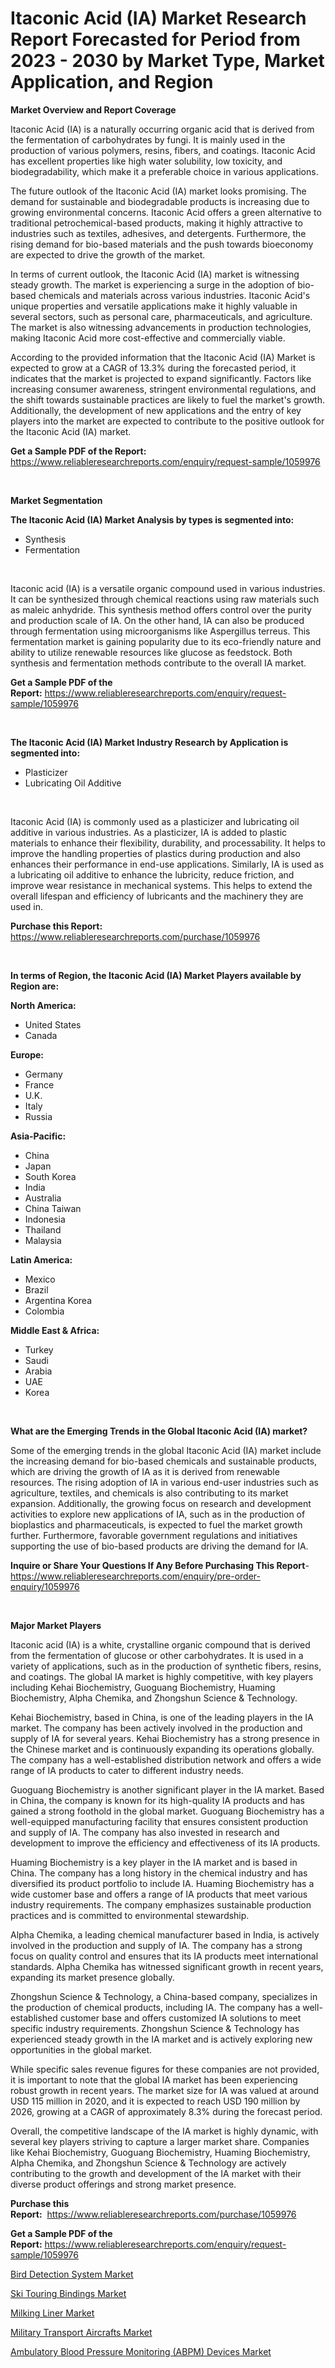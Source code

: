 <p><h1>Itaconic Acid (IA) Market Research Report Forecasted for Period from 2023 -  2030 by Market Type, Market Application, and Region</h1></p><p><strong>Market Overview and Report Coverage</strong></p>
<p><p>Itaconic Acid (IA) is a naturally occurring organic acid that is derived from the fermentation of carbohydrates by fungi. It is mainly used in the production of various polymers, resins, fibers, and coatings. Itaconic Acid has excellent properties like high water solubility, low toxicity, and biodegradability, which make it a preferable choice in various applications.</p><p>The future outlook of the Itaconic Acid (IA) market looks promising. The demand for sustainable and biodegradable products is increasing due to growing environmental concerns. Itaconic Acid offers a green alternative to traditional petrochemical-based products, making it highly attractive to industries such as textiles, adhesives, and detergents. Furthermore, the rising demand for bio-based materials and the push towards bioeconomy are expected to drive the growth of the market.</p><p>In terms of current outlook, the Itaconic Acid (IA) market is witnessing steady growth. The market is experiencing a surge in the adoption of bio-based chemicals and materials across various industries. Itaconic Acid's unique properties and versatile applications make it highly valuable in several sectors, such as personal care, pharmaceuticals, and agriculture. The market is also witnessing advancements in production technologies, making Itaconic Acid more cost-effective and commercially viable.</p><p>According to the provided information that the Itaconic Acid (IA) Market is expected to grow at a CAGR of 13.3% during the forecasted period, it indicates that the market is projected to expand significantly. Factors like increasing consumer awareness, stringent environmental regulations, and the shift towards sustainable practices are likely to fuel the market's growth. Additionally, the development of new applications and the entry of key players into the market are expected to contribute to the positive outlook for the Itaconic Acid (IA) market.</p></p>
<p><strong>Get a Sample PDF of the Report:</strong> <a href="https://www.reliableresearchreports.com/enquiry/request-sample/1059976">https://www.reliableresearchreports.com/enquiry/request-sample/1059976</a></p>
<p>&nbsp;</p>
<p><strong>Market Segmentation</strong></p>
<p><strong>The Itaconic Acid (IA) Market Analysis by types is segmented into:</strong></p>
<p><ul><li>Synthesis</li><li>Fermentation</li></ul></p>
<p>&nbsp;</p>
<p><p>Itaconic acid (IA) is a versatile organic compound used in various industries. It can be synthesized through chemical reactions using raw materials such as maleic anhydride. This synthesis method offers control over the purity and production scale of IA. On the other hand, IA can also be produced through fermentation using microorganisms like Aspergillus terreus. This fermentation market is gaining popularity due to its eco-friendly nature and ability to utilize renewable resources like glucose as feedstock. Both synthesis and fermentation methods contribute to the overall IA market.</p></p>
<p><strong>Get a Sample PDF of the Report:</strong>&nbsp;<a href="https://www.reliableresearchreports.com/enquiry/request-sample/1059976">https://www.reliableresearchreports.com/enquiry/request-sample/1059976</a></p>
<p>&nbsp;</p>
<p><strong>The Itaconic Acid (IA) Market Industry Research by Application is segmented into:</strong></p>
<p><ul><li>Plasticizer</li><li>Lubricating Oil Additive</li></ul></p>
<p>&nbsp;</p>
<p><p>Itaconic Acid (IA) is commonly used as a plasticizer and lubricating oil additive in various industries. As a plasticizer, IA is added to plastic materials to enhance their flexibility, durability, and processability. It helps to improve the handling properties of plastics during production and also enhances their performance in end-use applications. Similarly, IA is used as a lubricating oil additive to enhance the lubricity, reduce friction, and improve wear resistance in mechanical systems. This helps to extend the overall lifespan and efficiency of lubricants and the machinery they are used in.</p></p>
<p><strong>Purchase this Report:</strong>&nbsp; <a href="https://www.reliableresearchreports.com/purchase/1059976">https://www.reliableresearchreports.com/purchase/1059976</a></p>
<p>&nbsp;</p>
<p><strong>In terms of Region, the Itaconic Acid (IA) Market Players available by Region are:</strong></p>
<p>
    <p> <strong> North America: </strong>
        <ul>
            <li>United States</li>
            <li>Canada</li>
        </ul>
        </p> 
    <p> <strong> Europe: </strong>
        <ul>
            <li>Germany</li>
            <li>France</li>
            <li>U.K.</li>
            <li>Italy</li>
            <li>Russia</li>
        </ul>
        </p> 
    <p> <strong> Asia-Pacific: </strong>
        <ul>
            <li>China</li>
            <li>Japan</li>
            <li>South Korea</li>
            <li>India</li>
            <li>Australia</li>
            <li>China Taiwan</li>
            <li>Indonesia</li>
            <li>Thailand</li>
            <li>Malaysia</li>
        </ul>
        </p> 
    <p> <strong> Latin America: </strong>
        <ul>
            <li>Mexico</li>
            <li>Brazil</li>
            <li>Argentina Korea</li>
            <li>Colombia</li>
        </ul>
        </p> 
    <p> <strong> Middle East & Africa: </strong>
        <ul>
            <li>Turkey</li>
            <li>Saudi</li>
            <li>Arabia</li>
            <li>UAE</li>
            <li>Korea</li>
        </ul>
    </p>
    </p>
<p>&nbsp;</p>
<p><strong>What are the Emerging Trends in the Global Itaconic Acid (IA) market?</strong></p>
<p><p>Some of the emerging trends in the global Itaconic Acid (IA) market include the increasing demand for bio-based chemicals and sustainable products, which are driving the growth of IA as it is derived from renewable resources. The rising adoption of IA in various end-user industries such as agriculture, textiles, and chemicals is also contributing to its market expansion. Additionally, the growing focus on research and development activities to explore new applications of IA, such as in the production of bioplastics and pharmaceuticals, is expected to fuel the market growth further. Furthermore, favorable government regulations and initiatives supporting the use of bio-based products are driving the demand for IA.</p></p>
<p><strong>Inquire or Share Your Questions If Any Before Purchasing This Report</strong>- <a href="https://www.reliableresearchreports.com/enquiry/pre-order-enquiry/1059976">https://www.reliableresearchreports.com/enquiry/pre-order-enquiry/1059976</a></p>
<p>&nbsp;</p>
<p><strong>Major Market Players</strong></p>
<p><p>Itaconic acid (IA) is a white, crystalline organic compound that is derived from the fermentation of glucose or other carbohydrates. It is used in a variety of applications, such as in the production of synthetic fibers, resins, and coatings. The global IA market is highly competitive, with key players including Kehai Biochemistry, Guoguang Biochemistry, Huaming Biochemistry, Alpha Chemika, and Zhongshun Science & Technology.</p><p>Kehai Biochemistry, based in China, is one of the leading players in the IA market. The company has been actively involved in the production and supply of IA for several years. Kehai Biochemistry has a strong presence in the Chinese market and is continuously expanding its operations globally. The company has a well-established distribution network and offers a wide range of IA products to cater to different industry needs.</p><p>Guoguang Biochemistry is another significant player in the IA market. Based in China, the company is known for its high-quality IA products and has gained a strong foothold in the global market. Guoguang Biochemistry has a well-equipped manufacturing facility that ensures consistent production and supply of IA. The company has also invested in research and development to improve the efficiency and effectiveness of its IA products.</p><p>Huaming Biochemistry is a key player in the IA market and is based in China. The company has a long history in the chemical industry and has diversified its product portfolio to include IA. Huaming Biochemistry has a wide customer base and offers a range of IA products that meet various industry requirements. The company emphasizes sustainable production practices and is committed to environmental stewardship.</p><p>Alpha Chemika, a leading chemical manufacturer based in India, is actively involved in the production and supply of IA. The company has a strong focus on quality control and ensures that its IA products meet international standards. Alpha Chemika has witnessed significant growth in recent years, expanding its market presence globally.</p><p>Zhongshun Science & Technology, a China-based company, specializes in the production of chemical products, including IA. The company has a well-established customer base and offers customized IA solutions to meet specific industry requirements. Zhongshun Science & Technology has experienced steady growth in the IA market and is actively exploring new opportunities in the global market.</p><p>While specific sales revenue figures for these companies are not provided, it is important to note that the global IA market has been experiencing robust growth in recent years. The market size for IA was valued at around USD 115 million in 2020, and it is expected to reach USD 190 million by 2026, growing at a CAGR of approximately 8.3% during the forecast period.</p><p>Overall, the competitive landscape of the IA market is highly dynamic, with several key players striving to capture a larger market share. Companies like Kehai Biochemistry, Guoguang Biochemistry, Huaming Biochemistry, Alpha Chemika, and Zhongshun Science & Technology are actively contributing to the growth and development of the IA market with their diverse product offerings and strong market presence. </p></p>
<p><strong>Purchase this Report:</strong>&nbsp;&nbsp;<a href="https://www.reliableresearchreports.com/purchase/1059976">https://www.reliableresearchreports.com/purchase/1059976</a></p>
<p></p>
<p><strong>Get a Sample PDF of the Report:</strong>&nbsp;<a href="https://www.reliableresearchreports.com/enquiry/request-sample/1059976">https://www.reliableresearchreports.com/enquiry/request-sample/1059976</a></p>
<p><p><a href="https://www.linkedin.com/pulse/bird-detection-system-market-size-share-global-analysis-rzgnf/">Bird Detection System Market</a></p><p><a href="https://github.com/RickHolmes3/Market-Research-Report-List-1/blob/main/ski-touring-bindings-market.md">Ski Touring Bindings Market</a></p><p><a href="https://www.linkedin.com/pulse/milking-liner-market-research-report-unlocks-analysis-financial-mp0sf/">Milking Liner Market</a></p><p><a href="https://medium.com/@albanamusaj1924/military-transport-aircrafts-market-size-growth-forecast-2023-2030-fe1403202d36">Military Transport Aircrafts Market</a></p><p><a href="https://github.com/CliffMedina6/Market-Research-Report-List-1/blob/main/ambulatory-blood-pressure-monitoring-abpm-devices-market.md">Ambulatory Blood Pressure Monitoring (ABPM) Devices Market</a></p></p>